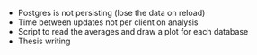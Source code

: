 - Postgres is not persisting (lose the data on reload)
- Time between updates not per client on analysis
- Script to read the averages and draw a plot for each database
- Thesis writing